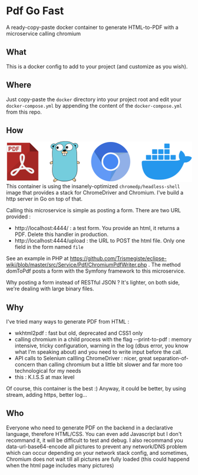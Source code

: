 # Pdf Go Fast
A ready-copy-paste docker container to generate HTML-to-PDF with a microservice calling chromium

## What
This is a docker config to add to your project (and customize as you wish).

## Where
Just copy-paste the ```docker``` directory into your project root and edit your ```docker-compose.yml``` by appending the content of the ```docker-compose.yml``` from this repo.

## How
![Stack](https://github.com/Trismegiste/pdfgofast/blob/master/stack.svg)
This container is using the insanely-optimized ```chromedp/headless-shell``` image that provides a stack for ChromeDriver and Chromium. I've build a http server in Go on top of that.

Calling this microservice is simple as posting a form.
There are two URL provided :
* http://localhost:4444/ : a test form. You provide an html, it returns a PDF. Delete this handler in production. 
* http://localhost:4444/upload : the URL to POST the html file. Only one field in the form named ```file```

See an example in PHP at https://github.com/Trismegiste/eclipse-wiki/blob/master/src/Service/Pdf/ChromiumPdfWriter.php . The method domToPdf posts a form with the Symfony framework to this microservice.

Why posting a form instead of RESTful JSON ? It's lighter, on both side, we're dealing with large binary files.

## Why
I've tried many ways to generate PDF from HTML :
* wkhtml2pdf : fast but old, deprecated and CSS1 only
* calling chromium in a child process with the flag --print-to-pdf : memory intensive, tricky configuration, warning in the log (dbus error, you know what I'm speaking about) and you need to write input before the call.
* API calls to Selenium callling ChromeDriver : nicer, great separation-of-concern than calling chromium but a little bit slower and far more too technological for my needs
* this : K.I.S.S at max level

Of course, this container is the best :) Anyway, it could be better, by using stream, adding https, better log...

## Who
Everyone who need to generate PDF on the backend in a declarative language, therefore HTML/CSS. You can even add Javascript but I don't recommand it, it will be difficult to test and debug. I also recommand you data-url-base64-encode all pictures to prevent any network/DNS problem which can occur depending on your network stack config, and sometimes, Chromium does not wait till all pictures are fully loaded (this could happend when the html page includes many pictures)

